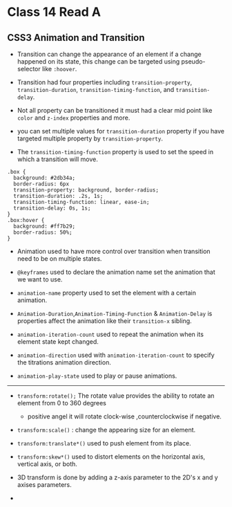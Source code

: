 # Class 14 Read A

## CSS3 Animation and Transition

* Transition can change the appearance of an element if a change happened on its state, this change can be targeted using pseudo-selector like `:hoover`.

* Transition had four properties including  `transition-property`, `transition-duration`, `transition-timing-function`, and `transition-delay`.

* Not all property can be transitioned it must had a clear mid point like `color` and `z-index` properties and more.

* you can set multiple values for  `transition-duration` property if you have targeted multiple  property by `transition-property`.

* The `transition-timing-function` property is used to set the speed in which a transition will move.

```CSS3
.box {
  background: #2db34a;
  border-radius: 6px
  transition-property: background, border-radius;
  transition-duration: .2s, 1s;
  transition-timing-function: linear, ease-in;
  transition-delay: 0s, 1s;
}
.box:hover {
  background: #ff7b29;
  border-radius: 50%;
}
```

* Animation used to have more control over transition when transition need to be on multiple states.

* `@keyframes` used to declare the animation name set the animation that we want to use.

* `animation-name` property used  to set the element with a certain animation.

* `Animation-Duration`,`Animation-Timing-Function` & `Animation-Delay` is properties affect the animation like their `transition-x` sibling.

* `animation-iteration-count` used to repeat the animation when its element state kept changed.

* `animation-direction` used with `animation-iteration-count` to specify  the titrations animation direction.

* `animation-play-state` used to play or pause animations. 

*** 

* `transform:rotate();` The rotate value provides the ability to rotate an element from 0 to 360 degrees
  * positive angel it will rotate clock-wise ,counterclockwise if negative.

* `transform:scale()` : change the appearing size for an element. 

* `transform:translate*()` used to push element from its place. 

* `transform:skew*()` used to distort elements on the horizontal axis, vertical axis, or both.

* 3D transform is done by adding a z-axis parameter to the 2D's x and y axises parameters.

* 
 